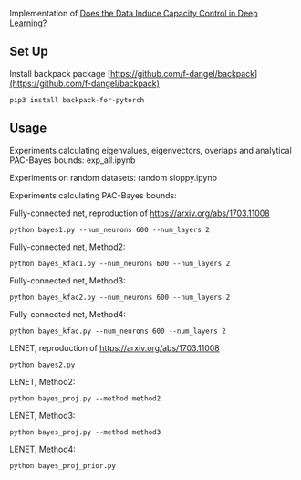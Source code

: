 
Implementation of [Does the Data Induce Capacity Control in Deep Learning?](https://arxiv.org/abs/2110.14163)




## Set Up
Install backpack package [https://github.com/f-dangel/backpack](https://github.com/f-dangel/backpack)

```
pip3 install backpack-for-pytorch
```

## Usage
Experiments calculating eigenvalues, eigenvectors, overlaps and analytical PAC-Bayes bounds: exp_all.ipynb

Experiments on random datasets: random sloppy.ipynb


Experiments calculating PAC-Bayes bounds: 

Fully-connected net, reproduction of https://arxiv.org/abs/1703.11008 
```
python bayes1.py --num_neurons 600 --num_layers 2
```

Fully-connected net, Method2: 
```
python bayes_kfac1.py --num_neurons 600 --num_layers 2
```

Fully-connected net, Method3: 
```
python bayes_kfac2.py --num_neurons 600 --num_layers 2
```

Fully-connected net, Method4: 
```
python bayes_kfac.py --num_neurons 600 --num_layers 2
```


LENET, reproduction of https://arxiv.org/abs/1703.11008 
```
python bayes2.py 
```

LENET, Method2: 
```
python bayes_proj.py --method method2
```

LENET, Method3: 
```
python bayes_proj.py --method method3
```

LENET, Method4: 
```
python bayes_proj_prior.py 
```
